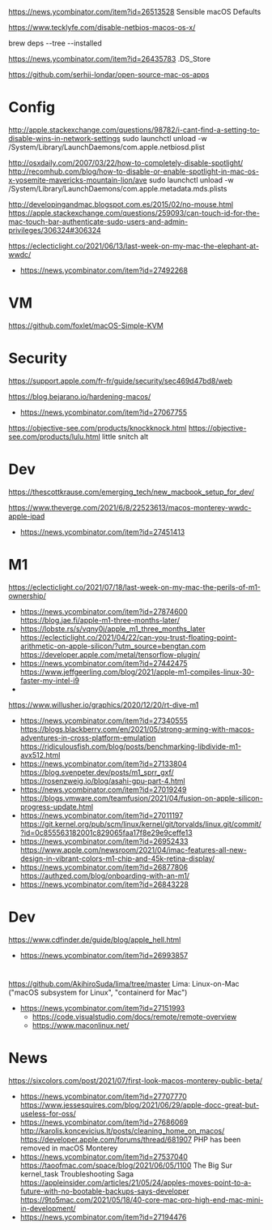 https://news.ycombinator.com/item?id=26513528 Sensible macOS Defaults

https://www.tecklyfe.com/disable-netbios-macos-os-x/

brew deps --tree --installed

https://news.ycombinator.com/item?id=26435783 .DS_Store

https://github.com/serhii-londar/open-source-mac-os-apps

# Config
http://apple.stackexchange.com/questions/98782/i-cant-find-a-setting-to-disable-wins-in-network-settings
sudo launchctl unload -w /System/Library/LaunchDaemons/com.apple.netbiosd.plist

http://osxdaily.com/2007/03/22/how-to-completely-disable-spotlight/
http://recomhub.com/blog/how-to-disable-or-enable-spotlight-in-mac-os-x-yosemite-mavericks-mountain-lion/ave
sudo launchctl unload -w /System/Library/LaunchDaemons/com.apple.metadata.mds.plists

http://developingandmac.blogspot.com.es/2015/02/no-mouse.html
https://apple.stackexchange.com/questions/259093/can-touch-id-for-the-mac-touch-bar-authenticate-sudo-users-and-admin-privileges/306324#306324


https://eclecticlight.co/2021/06/13/last-week-on-my-mac-the-elephant-at-wwdc/
* https://news.ycombinator.com/item?id=27492268

# VM
https://github.com/foxlet/macOS-Simple-KVM


# Security
https://support.apple.com/fr-fr/guide/security/sec469d47bd8/web

https://blog.bejarano.io/hardening-macos/
* https://news.ycombinator.com/item?id=27067755

https://objective-see.com/products/knockknock.html
https://objective-see.com/products/lulu.html little snitch alt

# Dev
https://thescottkrause.com/emerging_tech/new_macbook_setup_for_dev/

https://www.theverge.com/2021/6/8/22523613/macos-monterey-wwdc-apple-ipad
* https://news.ycombinator.com/item?id=27451413

# M1
https://eclecticlight.co/2021/07/18/last-week-on-my-mac-the-perils-of-m1-ownership/
* https://news.ycombinator.com/item?id=27874600
https://blog.jae.fi/apple-m1-three-months-later/
* https://lobste.rs/s/vqny0j/apple_m1_three_months_later
https://eclecticlight.co/2021/04/22/can-you-trust-floating-point-arithmetic-on-apple-silicon/?utm_source=bengtan.com
https://developer.apple.com/metal/tensorflow-plugin/
* https://news.ycombinator.com/item?id=27442475
https://www.jeffgeerling.com/blog/2021/apple-m1-compiles-linux-30-faster-my-intel-i9
*
https://www.willusher.io/graphics/2020/12/20/rt-dive-m1
* https://news.ycombinator.com/item?id=27340555
https://blogs.blackberry.com/en/2021/05/strong-arming-with-macos-adventures-in-cross-platform-emulation
https://ridiculousfish.com/blog/posts/benchmarking-libdivide-m1-avx512.html
* https://news.ycombinator.com/item?id=27133804
https://blog.svenpeter.dev/posts/m1_sprr_gxf/
https://rosenzweig.io/blog/asahi-gpu-part-4.html
* https://news.ycombinator.com/item?id=27019249
https://blogs.vmware.com/teamfusion/2021/04/fusion-on-apple-silicon-progress-update.html
* https://news.ycombinator.com/item?id=27011197
https://git.kernel.org/pub/scm/linux/kernel/git/torvalds/linux.git/commit/?id=0c855563182001c829065faa17f8e29e9ceffe13
* https://news.ycombinator.com/item?id=26952433
https://www.apple.com/newsroom/2021/04/imac-features-all-new-design-in-vibrant-colors-m1-chip-and-45k-retina-display/
* https://news.ycombinator.com/item?id=26877806
https://authzed.com/blog/onboarding-with-an-m1/
* https://news.ycombinator.com/item?id=26843228

# Dev
https://www.cdfinder.de/guide/blog/apple_hell.html
* https://news.ycombinator.com/item?id=26993857

#
https://github.com/AkihiroSuda/lima/tree/master Lima: Linux-on-Mac ("macOS subsystem for Linux", "containerd for Mac")
* https://news.ycombinator.com/item?id=27151993
  * https://code.visualstudio.com/docs/remote/remote-overview
  * https://www.maconlinux.net/

# News
https://sixcolors.com/post/2021/07/first-look-macos-monterey-public-beta/
* https://news.ycombinator.com/item?id=27707770
https://www.jessesquires.com/blog/2021/06/29/apple-docc-great-but-useless-for-oss/
* https://news.ycombinator.com/item?id=27686069
http://karolis.koncevicius.lt/posts/cleaning_home_on_macos/
https://developer.apple.com/forums/thread/681907 PHP has been removed in macOS Monterey
* https://news.ycombinator.com/item?id=27537040
https://taoofmac.com/space/blog/2021/06/05/1100 The Big Sur kernel_task Troubleshooting Saga
https://appleinsider.com/articles/21/05/24/apples-moves-point-to-a-future-with-no-bootable-backups-says-developer
https://9to5mac.com/2021/05/18/40-core-mac-pro-high-end-mac-mini-in-development/
* https://news.ycombinator.com/item?id=27194476